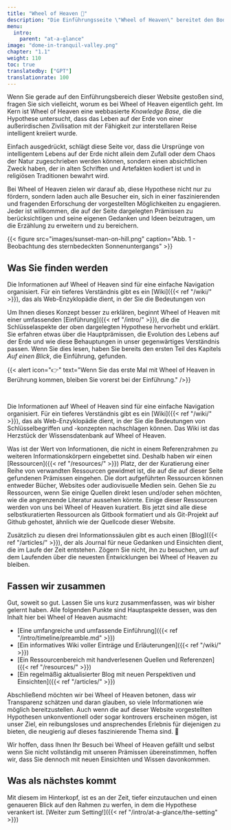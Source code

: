 ```yaml
---
title: "Wheel of Heaven 🌌"
description: "Die Einführungsseite \"Wheel of Heaven\" bereitet den Boden für eine zum Nachdenken anregende Erkundung der Ursprünge des Lebens auf der Erde, beeinflusst von den Offenbarungen der Raelianer. Sie präsentiert die Hypothese, dass das Leben von einer fortgeschrittenen außerirdischen Zivilisation, den Elohim, erschaffen wurde. Diese faszinierende Prämisse dient als Tor zu einer großen Erzählung, die die Grundlagen der Zivilisation, wichtige historische Ereignisse und die Entwicklung des menschlichen Verständnisses durchquert. Sie lädt die Leser ein, sich auf eine intellektuelle Reise zu begeben, alte Schriften und historische Geheimnisse durch die Linse moderner wissenschaftlicher Erkenntnisse und kosmischen Pluralismus neu zu betrachten. Dieses Kapitel ist der Beginn einer umfassenden Erkundung der möglichen interstellaren Verbindungen und des kosmischen Schicksals der Menschheit."
menu:
  intro:
    parent: "at-a-glance"
image: "dome-in-tranquil-valley.png"
chapter: "1.1"
weight: 110
toc: true
translatedby: ["GPT"]
translationrate: 100
---
```


Wenn Sie gerade auf den Einführungsbereich dieser Website gestoßen sind, fragen Sie sich vielleicht, worum es bei Wheel of Heaven eigentlich geht. Im Kern ist Wheel of Heaven eine webbasierte _Knowledge Base_, die die Hypothese untersucht, dass das Leben auf der Erde von einer außerirdischen Zivilisation mit der Fähigkeit zur interstellaren Reise intelligent kreiiert wurde.

Einfach ausgedrückt, schlägt diese Seite vor, dass die Ursprünge von intelligentem Lebens auf der Erde nicht allein dem Zufall oder dem Chaos der Natur zugeschrieben werden können, sondern einen absichtlichen Zweck haben, der in alten Schriften und Artefakten kodiert ist und in religiösen Traditionen bewahrt wird.

Bei Wheel of Heaven zielen wir darauf ab, diese Hypothese nicht nur zu fördern, sondern laden auch alle Besucher ein, sich in einer faszinierenden und fragenden Erforschung der vorgestellten Möglichkeiten zu engagieren. Jeder ist willkommen, die auf der Seite dargelegten Prämissen zu berücksichtigen und seine eigenen Gedanken und Ideen beizutragen, um die Erzählung zu erweitern und zu bereichern.

{{< figure src="images/sunset-man-on-hill.png" caption="Abb. 1 - Beobachtung des sternbedeckten Sonnenuntergangs" >}}

## Was Sie finden werden

Die Informationen auf Wheel of Heaven sind für eine einfache Navigation organisiert. Für ein tieferes Verständnis gibt es ein [Wiki]({{< ref "/wiki/" >}}), das als Web-Enzyklopädie dient, in der Sie die Bedeutungen von

Um Ihnen dieses Konzept besser zu erklären, beginnt Wheel of Heaven mit einer umfassenden [Einführung]({{< ref "/intro/" >}}), die die Schlüsselaspekte der oben dargelegten Hypothese hervorhebt und erklärt. Sie erfahren etwas über die Hauptprämissen, die Evolution des Lebens auf der Erde und wie diese Behauptungen in unser gegenwärtiges Verständnis passen. Wenn Sie dies lesen, haben Sie bereits den ersten Teil des Kapitels _Auf einen Blick_, die Einführung, gefunden.

{{< alert icon="👉" text="Wenn Sie das erste Mal mit Wheel of Heaven in Berührung kommen, bleiben Sie vorerst bei der Einführung." />}}

<br>

Die Informationen auf Wheel of Heaven sind für eine einfache Navigation organisiert. Für ein tieferes Verständnis gibt es ein [Wiki]({{< ref "/wiki/" >}}), das als Web-Enzyklopädie dient, in der Sie die Bedeutungen von Schlüsselbegriffen und -konzepten nachschlagen können. Das Wiki ist das Herzstück der Wissensdatenbank auf Wheel of Heaven.

Was ist der Wert von Informationen, die nicht in einem Referenzrahmen zu weiteren Informationskörpern eingebettet sind. Deshalb haben wir einen [Ressourcen]({{< ref "/resources/" >}}) Platz, der der Kuratierung einer Reihe von verwandten Ressourcen gewidmet ist, die auf die auf dieser Seite gefundenen Prämissen eingehen. Die dort aufgeführten Ressourcen können entweder Bücher, Websites oder audiovisuelle Medien sein. Gehen Sie zu Ressourcen, wenn Sie einige Quellen direkt lesen und/oder sehen möchten, wie die angrenzende Literatur aussehen könnte. Einige dieser Ressourcen werden von uns bei Wheel of Heaven kuratiert. Bis jetzt sind alle diese selbstkuratierten Ressourcen als Gitbook formatiert und als Git-Projekt auf Github gehostet, ähnlich wie der Quellcode dieser Website.

Zusätzlich zu diesen drei Informationssäulen gibt es auch einen [Blog]({{< ref "/articles/" >}}), der als Journal für neue Gedanken und Einsichten dient, die im Laufe der Zeit entstehen. Zögern Sie nicht, ihn zu besuchen, um auf dem Laufenden über die neuesten Entwicklungen bei Wheel of Heaven zu bleiben.

## Fassen wir zusammen

Gut, soweit so gut. Lassen Sie uns kurz zusammenfassen, was wir bisher gelernt haben. Alle folgenden Punkte sind Hauptaspekte dessen, was den Inhalt hier bei Wheel of Heaven ausmacht:

- [Eine umfangreiche und umfassende Einführung]({{< ref "/intro/timeline/preamble.md" >}})
- [Ein informatives Wiki voller Einträge und Erläuterungen]({{< ref "/wiki/" >}})
- [Ein Ressourcenbereich mit handverlesenen Quellen und Referenzen]({{< ref "/resources/" >}})
- [Ein regelmäßig aktualisierter Blog mit neuen Perspektiven und Einsichten]({{< ref "/articles/" >}})

Abschließend möchten wir bei Wheel of Heaven betonen, dass wir Transparenz schätzen und daran glauben, so viele Informationen wie möglich bereitzustellen. Auch wenn die auf dieser Website vorgestellten Hypothesen unkonventionell oder sogar kontrovers erscheinen mögen, ist unser Ziel, ein reibungsloses und ansprechendes Erlebnis für diejenigen zu bieten, die neugierig auf dieses faszinierende Thema sind. 🙏

Wir hoffen, dass Ihnen Ihr Besuch bei Wheel of Heaven gefällt und selbst wenn Sie nicht vollständig mit unseren Prämissen übereinstimmen, hoffen wir, dass Sie dennoch mit neuen Einsichten und Wissen davonkommen.

## Was als nächstes kommt

Mit diesem im Hinterkopf, ist es an der Zeit, tiefer einzutauchen und einen genaueren Blick auf den Rahmen zu werfen, in dem die Hypothese verankert ist. [Weiter zum Setting!]({{< ref "/intro/at-a-glance/the-setting" >}})
